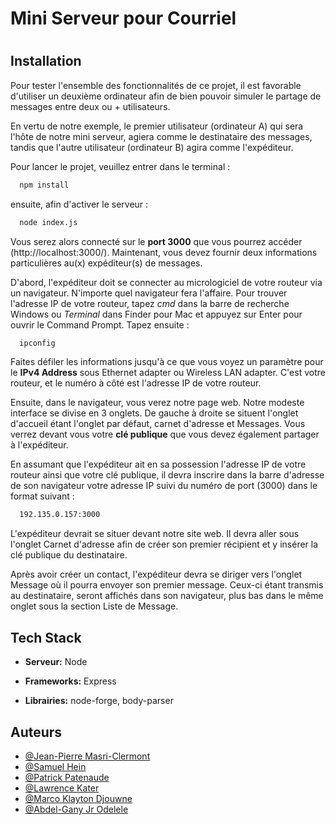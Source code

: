 <h1>Mini Serveur pour Courriel <h1>
  
## Installation
Pour tester l'ensemble des fonctionnalités de ce projet, 
il est favorable d'utiliser un deuxième ordinateur afin de bien pouvoir simuler le partage de messages entre deux ou + utilisateurs. 

En vertu de notre exemple, le premier utilisateur (ordinateur A) qui sera l'hôte de notre mini serveur, agiera comme le destinataire des messages, tandis que l'autre utilisateur (ordinateur B) agira comme l'expéditeur.


Pour lancer le projet, veuillez entrer dans le terminal :

```bash
  npm install
```
ensuite, afin d'activer le serveur :

```bash
  node index.js
```
Vous serez alors connecté sur le **port 3000** que vous pourrez accéder (http://localhost:3000/).
Maintenant, vous devez fournir deux informations particulières au(x) expéditeur(s) de messages.

D'abord, l'expéditeur doit se connecter au micrologiciel de votre routeur via un navigateur. N'importe quel navigateur fera l'affaire. Pour trouver l'adresse IP de votre routeur, tapez *cmd* dans la barre de recherche Windows ou *Terminal* dans Finder pour Mac
et appuyez sur Enter pour ouvrir le Command Prompt. Tapez ensuite :
```bash
  ipconfig
```
Faites défiler les informations jusqu'à ce que vous voyez un paramètre pour le **IPv4 Address** sous Ethernet adapter ou Wireless LAN adapter.
C'est votre routeur, et le numéro à côté est l'adresse IP de votre routeur. 

Ensuite, dans le navigateur, vous verez notre page web. Notre modeste interface se divise en 3 onglets. De gauche à droite se situent l'onglet d'accueil étant l'onglet par défaut, carnet d'adresse et Messages. 
Vous verrez devant vous votre **clé publique** que vous devez également partager à l'expéditeur.

En assumant que l'expéditeur ait en sa possession l'adresse IP de votre routeur ainsi que votre clé publique, il devra inscrire dans la barre d'adresse de son navigateur votre adresse IP suivi du numéro de port (3000) dans le format suivant :

```bash
  192.135.0.157:3000
```

L'expéditeur devrait se situer devant notre site web. Il devra aller sous l'onglet Carnet d'adresse afin de créer son premier récipient et y insérer la clé publique du destinataire.

Après avoir créer un contact, l'expéditeur devra se diriger vers l'onglet Message où il pourra envoyer son premier message. Ceux-ci étant transmis au destinataire, seront affichés dans son navigateur, plus bas dans le même onglet sous la section Liste de Message.

## Tech Stack

- **Serveur:** Node

- **Frameworks:** Express

- **Librairies:** node-forge, body-parser



## Auteurs

- [@Jean-Pierre Masri-Clermont](https://www.github.com/JPP44)
- [@Samuel Hein](https://www.github.com/SamHein8)
- [@Patrick Patenaude](https://www.github.com/Kamaiko)
- [@Lawrence Kater](https://www.github.com/lelwrence)
- [@Marco Klayton Djouwne](https://www.github.com/)
- [@Abdel-Gany Jr Odelele](https://www.github.com/2longAGO)


